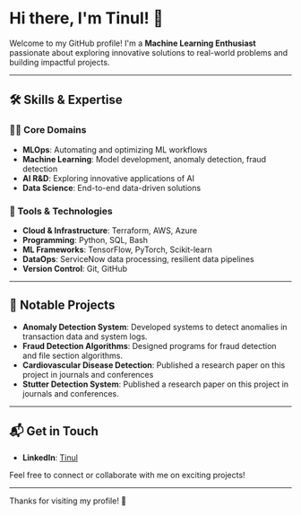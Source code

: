 # Hi there, I'm Tinul! 👋

Welcome to my GitHub profile! I'm a **Machine Learning Enthusiast** passionate about exploring innovative solutions to real-world problems and building impactful projects.

---

## 🛠️ Skills & Expertise

### 👨‍💻 Core Domains
- **MLOps**: Automating and optimizing ML workflows
- **Machine Learning**: Model development, anomaly detection, fraud detection
- **AI R&D**: Exploring innovative applications of AI
- **Data Science**: End-to-end data-driven solutions

### 🧰 Tools & Technologies
- **Cloud & Infrastructure**: Terraform, AWS, Azure
- **Programming**: Python, SQL, Bash
- **ML Frameworks**: TensorFlow, PyTorch, Scikit-learn
- **DataOps**: ServiceNow data processing, resilient data pipelines
- **Version Control**: Git, GitHub

---

## 🌟 Notable Projects

- **Anomaly Detection System**: Developed systems to detect anomalies in transaction data and system logs.
- **Fraud Detection Algorithms**: Designed programs for fraud detection and file section algorithms.
- **Cardiovascular Disease Detection**: Published a research paper on this project in journals and conferences
- **Stutter Detection System**: Published a research paper on this project in journals and conferences.

---

## 📬 Get in Touch

- **LinkedIn**: [Tinul](https://lk.linkedin.com/in/tinul-piumika-700538218)

Feel free to connect or collaborate with me on exciting projects!

---

Thanks for visiting my profile! 🚀
